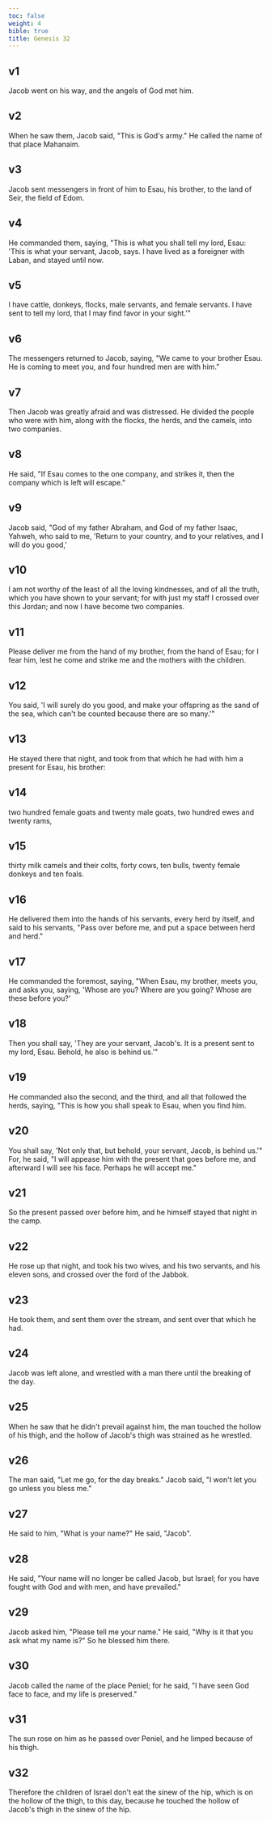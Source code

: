 ```yaml
---
toc: false
weight: 4
bible: true
title: Genesis 32
---
```




## v1 
Jacob went on his way, and the angels of God met him. 

## v2 
When he saw them, Jacob said, "This is God's army." He called the name of that place Mahanaim. 

## v3 
Jacob sent messengers in front of him to Esau, his brother, to the land of Seir, the field of Edom. 

## v4 
He commanded them, saying, "This is what you shall tell my lord, Esau: 'This is what your servant, Jacob, says. I have lived as a foreigner with Laban, and stayed until now. 

## v5 
I have cattle, donkeys, flocks, male servants, and female servants. I have sent to tell my lord, that I may find favor in your sight.'" 

## v6 
The messengers returned to Jacob, saying, "We came to your brother Esau. He is coming to meet you, and four hundred men are with him." 

## v7 
Then Jacob was greatly afraid and was distressed. He divided the people who were with him, along with the flocks, the herds, and the camels, into two companies. 

## v8 
He said, "If Esau comes to the one company, and strikes it, then the company which is left will escape." 

## v9 
Jacob said, "God of my father Abraham, and God of my father Isaac, Yahweh, who said to me, 'Return to your country, and to your relatives, and I will do you good,' 

## v10 
I am not worthy of the least of all the loving kindnesses, and of all the truth, which you have shown to your servant; for with just my staff I crossed over this Jordan; and now I have become two companies. 

## v11 
Please deliver me from the hand of my brother, from the hand of Esau; for I fear him, lest he come and strike me and the mothers with the children. 

## v12 
You said, 'I will surely do you good, and make your offspring as the sand of the sea, which can't be counted because there are so many.'" 

## v13 
He stayed there that night, and took from that which he had with him a present for Esau, his brother: 

## v14 
two hundred female goats and twenty male goats, two hundred ewes and twenty rams, 

## v15 
thirty milk camels and their colts, forty cows, ten bulls, twenty female donkeys and ten foals. 

## v16 
He delivered them into the hands of his servants, every herd by itself, and said to his servants, "Pass over before me, and put a space between herd and herd." 

## v17 
He commanded the foremost, saying, "When Esau, my brother, meets you, and asks you, saying, 'Whose are you? Where are you going? Whose are these before you?' 

## v18 
Then you shall say, 'They are your servant, Jacob's. It is a present sent to my lord, Esau. Behold, he also is behind us.'" 

## v19 
He commanded also the second, and the third, and all that followed the herds, saying, "This is how you shall speak to Esau, when you find him. 

## v20 
You shall say, 'Not only that, but behold, your servant, Jacob, is behind us.'" For, he said, "I will appease him with the present that goes before me, and afterward I will see his face. Perhaps he will accept me." 

## v21 
So the present passed over before him, and he himself stayed that night in the camp. 

## v22 
He rose up that night, and took his two wives, and his two servants, and his eleven sons, and crossed over the ford of the Jabbok. 

## v23 
He took them, and sent them over the stream, and sent over that which he had. 

## v24 
Jacob was left alone, and wrestled with a man there until the breaking of the day. 

## v25 
When he saw that he didn't prevail against him, the man touched the hollow of his thigh, and the hollow of Jacob's thigh was strained as he wrestled. 

## v26 
The man said, "Let me go, for the day breaks." Jacob said, "I won't let you go unless you bless me." 

## v27 
He said to him, "What is your name?" He said, "Jacob". 

## v28 
He said, "Your name will no longer be called Jacob, but Israel; for you have fought with God and with men, and have prevailed." 

## v29 
Jacob asked him, "Please tell me your name." He said, "Why is it that you ask what my name is?" So he blessed him there. 

## v30 
Jacob called the name of the place Peniel; for he said, "I have seen God face to face, and my life is preserved." 

## v31 
The sun rose on him as he passed over Peniel, and he limped because of his thigh. 

## v32 
Therefore the children of Israel don't eat the sinew of the hip, which is on the hollow of the thigh, to this day, because he touched the hollow of Jacob's thigh in the sinew of the hip.


